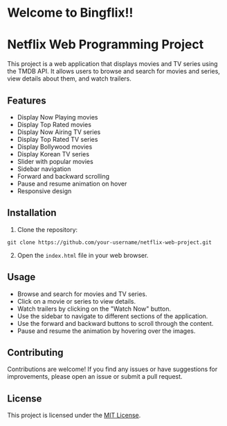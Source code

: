 # Welcome to Bingflix!!
# Netflix Web Programming Project

This project is a web application that displays movies and TV series using the TMDB API. It allows users to browse and search for movies and series, view details about them, and watch trailers.

## Features

- Display Now Playing movies
- Display Top Rated movies
- Display Now Airing TV series
- Display Top Rated TV series
- Display Bollywood movies
- Display Korean TV series
- Slider with popular movies
- Sidebar navigation
- Forward and backward scrolling
- Pause and resume animation on hover
- Responsive design

## Installation

1. Clone the repository:

  ```shell
  git clone https://github.com/your-username/netflix-web-project.git
  ```

2. Open the `index.html` file in your web browser.

## Usage

- Browse and search for movies and TV series.
- Click on a movie or series to view details.
- Watch trailers by clicking on the "Watch Now" button.
- Use the sidebar to navigate to different sections of the application.
- Use the forward and backward buttons to scroll through the content.
- Pause and resume the animation by hovering over the images.

## Contributing

Contributions are welcome! If you find any issues or have suggestions for improvements, please open an issue or submit a pull request.

## License

This project is licensed under the [MIT License](LICENSE).

